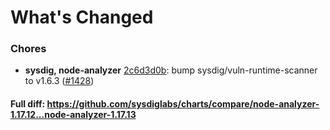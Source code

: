# What's Changed

### Chores
- **sysdig, node-analyzer** [2c6d3d0b](https://github.com/sysdiglabs/charts/commit/2c6d3d0bd9d1750d6f34c0bd7b3e2689482515b6): bump sysdig/vuln-runtime-scanner to v1.6.3 ([#1428](https://github.com/sysdiglabs/charts/issues/1428))
#### Full diff: https://github.com/sysdiglabs/charts/compare/node-analyzer-1.17.12...node-analyzer-1.17.13
